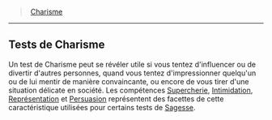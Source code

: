 ﻿---
!GenericItem
Id: abilities_charisma_hd.md#tests-de-charisme
ParentLink: abilities_charisma_hd.md#charisme
Name: Tests de Charisme
ParentName: Charisme
NameLevel: 2
Attributes:
  Name: Tests de Charisme
  Markdown: >+
    ## <!--Name-->Tests de Charisme<!--/Name-->


    Un test de Charisme peut se révéler utile si vous tentez d'influencer ou de divertir d'autres personnes, quand vous tentez d'impressionner quelqu'un ou de lui mentir de manière convaincante, ou encore de vous tirer d'une situation délicate en société. Les compétences [Supercherie](hd_abilities_charisma_supercherie.md), [Intimidation](hd_abilities_charisma_intimidation.md), [Représentation](hd_abilities_charisma_representation.md) et [Persuasion](hd_abilities_charisma_persuasion.md) représentent des facettes de cette caractéristique utilisées pour certains tests de [Sagesse](hd_abilities_wisdom.md).

AttributesDictionary: >+
  Name: Tests de Charisme

  Markdown: >+

    ## <!--Name-->Tests de Charisme<!--/Name-->





    Un test de Charisme peut se révéler utile si vous tentez d'influencer ou de divertir d'autres personnes, quand vous tentez d'impressionner quelqu'un ou de lui mentir de manière convaincante, ou encore de vous tirer d'une situation délicate en société. Les compétences [Supercherie](hd_abilities_charisma_supercherie.md), [Intimidation](hd_abilities_charisma_intimidation.md), [Représentation](hd_abilities_charisma_representation.md) et [Persuasion](hd_abilities_charisma_persuasion.md) représentent des facettes de cette caractéristique utilisées pour certains tests de [Sagesse](hd_abilities_wisdom.md).



---
> [Charisme](hd_abilities_charisma.md)

---

## Tests de Charisme

Un test de Charisme peut se révéler utile si vous tentez d'influencer ou de divertir d'autres personnes, quand vous tentez d'impressionner quelqu'un ou de lui mentir de manière convaincante, ou encore de vous tirer d'une situation délicate en société. Les compétences [Supercherie](hd_abilities_charisma_supercherie.md), [Intimidation](hd_abilities_charisma_intimidation.md), [Représentation](hd_abilities_charisma_representation.md) et [Persuasion](hd_abilities_charisma_persuasion.md) représentent des facettes de cette caractéristique utilisées pour certains tests de [Sagesse](hd_abilities_wisdom.md).

